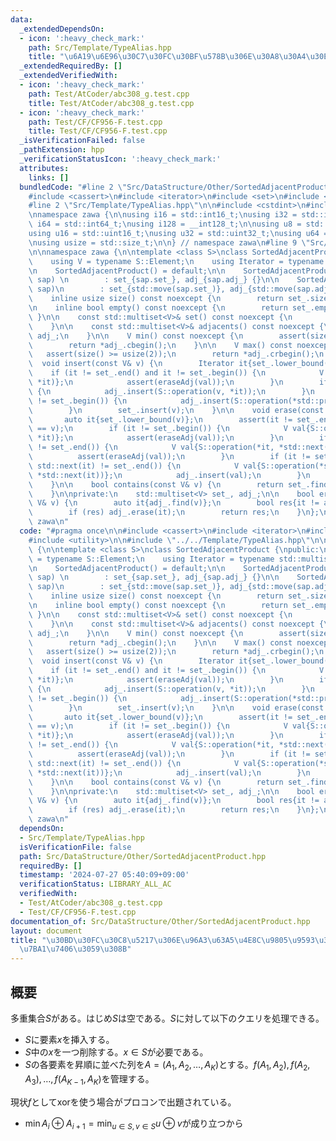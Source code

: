 ```yaml
---
data:
  _extendedDependsOn:
  - icon: ':heavy_check_mark:'
    path: Src/Template/TypeAlias.hpp
    title: "\u6A19\u6E96\u30C7\u30FC\u30BF\u578B\u306E\u30A8\u30A4\u30EA\u30A2\u30B9"
  _extendedRequiredBy: []
  _extendedVerifiedWith:
  - icon: ':heavy_check_mark:'
    path: Test/AtCoder/abc308_g.test.cpp
    title: Test/AtCoder/abc308_g.test.cpp
  - icon: ':heavy_check_mark:'
    path: Test/CF/CF956-F.test.cpp
    title: Test/CF/CF956-F.test.cpp
  _isVerificationFailed: false
  _pathExtension: hpp
  _verificationStatusIcon: ':heavy_check_mark:'
  attributes:
    links: []
  bundledCode: "#line 2 \"Src/DataStructure/Other/SortedAdjacentProduct.hpp\"\n\n\
    #include <cassert>\n#include <iterator>\n#include <set>\n#include <utility>\n\n\
    #line 2 \"Src/Template/TypeAlias.hpp\"\n\n#include <cstdint>\n#include <cstddef>\n\
    \nnamespace zawa {\n\nusing i16 = std::int16_t;\nusing i32 = std::int32_t;\nusing\
    \ i64 = std::int64_t;\nusing i128 = __int128_t;\n\nusing u8 = std::uint8_t;\n\
    using u16 = std::uint16_t;\nusing u32 = std::uint32_t;\nusing u64 = std::uint64_t;\n\
    \nusing usize = std::size_t;\n\n} // namespace zawa\n#line 9 \"Src/DataStructure/Other/SortedAdjacentProduct.hpp\"\
    \n\nnamespace zawa {\n\ntemplate <class S>\nclass SortedAdjacentProduct {\npublic:\n\
    \    using V = typename S::Element;\n    using Iterator = typename std::multiset<V>::const_iterator;\n\
    \n    SortedAdjacentProduct() = default;\n\n    SortedAdjacentProduct(const SortedAdjacentProduct<S>&\
    \ sap) \n        : set_{sap.set_}, adj_{sap.adj_} {}\n\n    SortedAdjacentProduct(SortedAdjacentProduct<S>&&\
    \ sap)\n        : set_{std::move(sap.set_)}, adj_{std::move(sap.adj_)} {}\n\n\
    \    inline usize size() const noexcept {\n        return set_.size();\n    }\n\
    \n    inline bool empty() const noexcept {\n        return set_.empty();\n   \
    \ }\n\n    const std::multiset<V>& set() const noexcept {\n        return set_;\n\
    \    }\n\n    const std::multiset<V>& adjacents() const noexcept {\n        return\
    \ adj_;\n    }\n\n    V min() const noexcept {\n        assert(size() >= usize{2});\n\
    \        return *adj_.cbegin();\n    }\n\n    V max() const noexcept {\n     \
    \   assert(size() >= usize(2));\n        return *adj_.crbegin();\n    }\n\n  \
    \  void insert(const V& v) {\n        Iterator it{set_.lower_bound(v)};\n    \
    \    if (it != set_.end() and it != set_.begin()) {\n            V val{S::operation(*std::prev(it),\
    \ *it)};\n            assert(eraseAdj(val));\n        }\n        if (it != set_.end())\
    \ {\n            adj_.insert(S::operation(v, *it));\n        }\n        if (it\
    \ != set_.begin()) {\n            adj_.insert(S::operation(*std::prev(it), v));\n\
    \        }\n        set_.insert(v);\n    }\n\n    void erase(const V& v) {\n \
    \       auto it{set_.lower_bound(v)};\n        assert(it != set_.end() and *it\
    \ == v);\n        if (it != set_.begin()) {\n            V val{S::operation(*std::prev(it),\
    \ *it)};\n            assert(eraseAdj(val));\n        }\n        if (std::next(it)\
    \ != set_.end()) {\n            V val{S::operation(*it, *std::next(it))};\n  \
    \          assert(eraseAdj(val));\n        }\n        if (it != set_.begin() and\
    \ std::next(it) != set_.end()) {\n            V val{S::operation(*std::prev(it),\
    \ *std::next(it))};\n            adj_.insert(val);\n        }\n        set_.erase(it);\n\
    \    }\n\n    bool contains(const V& v) {\n        return set_.find(v) != set_.end();\n\
    \    }\n\nprivate:\n    std::multiset<V> set_, adj_;\n\n    bool eraseAdj(const\
    \ V& v) {\n        auto it{adj_.find(v)};\n        bool res{it != adj_.end()};\n\
    \        if (res) adj_.erase(it);\n        return res;\n    }\n};\n\n} // namespace\
    \ zawa\n"
  code: "#pragma once\n\n#include <cassert>\n#include <iterator>\n#include <set>\n\
    #include <utility>\n\n#include \"../../Template/TypeAlias.hpp\"\n\nnamespace zawa\
    \ {\n\ntemplate <class S>\nclass SortedAdjacentProduct {\npublic:\n    using V\
    \ = typename S::Element;\n    using Iterator = typename std::multiset<V>::const_iterator;\n\
    \n    SortedAdjacentProduct() = default;\n\n    SortedAdjacentProduct(const SortedAdjacentProduct<S>&\
    \ sap) \n        : set_{sap.set_}, adj_{sap.adj_} {}\n\n    SortedAdjacentProduct(SortedAdjacentProduct<S>&&\
    \ sap)\n        : set_{std::move(sap.set_)}, adj_{std::move(sap.adj_)} {}\n\n\
    \    inline usize size() const noexcept {\n        return set_.size();\n    }\n\
    \n    inline bool empty() const noexcept {\n        return set_.empty();\n   \
    \ }\n\n    const std::multiset<V>& set() const noexcept {\n        return set_;\n\
    \    }\n\n    const std::multiset<V>& adjacents() const noexcept {\n        return\
    \ adj_;\n    }\n\n    V min() const noexcept {\n        assert(size() >= usize{2});\n\
    \        return *adj_.cbegin();\n    }\n\n    V max() const noexcept {\n     \
    \   assert(size() >= usize(2));\n        return *adj_.crbegin();\n    }\n\n  \
    \  void insert(const V& v) {\n        Iterator it{set_.lower_bound(v)};\n    \
    \    if (it != set_.end() and it != set_.begin()) {\n            V val{S::operation(*std::prev(it),\
    \ *it)};\n            assert(eraseAdj(val));\n        }\n        if (it != set_.end())\
    \ {\n            adj_.insert(S::operation(v, *it));\n        }\n        if (it\
    \ != set_.begin()) {\n            adj_.insert(S::operation(*std::prev(it), v));\n\
    \        }\n        set_.insert(v);\n    }\n\n    void erase(const V& v) {\n \
    \       auto it{set_.lower_bound(v)};\n        assert(it != set_.end() and *it\
    \ == v);\n        if (it != set_.begin()) {\n            V val{S::operation(*std::prev(it),\
    \ *it)};\n            assert(eraseAdj(val));\n        }\n        if (std::next(it)\
    \ != set_.end()) {\n            V val{S::operation(*it, *std::next(it))};\n  \
    \          assert(eraseAdj(val));\n        }\n        if (it != set_.begin() and\
    \ std::next(it) != set_.end()) {\n            V val{S::operation(*std::prev(it),\
    \ *std::next(it))};\n            adj_.insert(val);\n        }\n        set_.erase(it);\n\
    \    }\n\n    bool contains(const V& v) {\n        return set_.find(v) != set_.end();\n\
    \    }\n\nprivate:\n    std::multiset<V> set_, adj_;\n\n    bool eraseAdj(const\
    \ V& v) {\n        auto it{adj_.find(v)};\n        bool res{it != adj_.end()};\n\
    \        if (res) adj_.erase(it);\n        return res;\n    }\n};\n\n} // namespace\
    \ zawa\n"
  dependsOn:
  - Src/Template/TypeAlias.hpp
  isVerificationFile: false
  path: Src/DataStructure/Other/SortedAdjacentProduct.hpp
  requiredBy: []
  timestamp: '2024-07-27 05:40:09+09:00'
  verificationStatus: LIBRARY_ALL_AC
  verifiedWith:
  - Test/AtCoder/abc308_g.test.cpp
  - Test/CF/CF956-F.test.cpp
documentation_of: Src/DataStructure/Other/SortedAdjacentProduct.hpp
layout: document
title: "\u30BD\u30FC\u30C8\u5217\u306E\u96A3\u63A5\u4E8C\u9805\u9593\u306E\u7A4D\u3092\
  \u7BA1\u7406\u3059\u308B"
---
```


## 概要

多重集合$S$がある。はじめ$S$は空である。$S$に対して以下のクエリを処理できる。

- $S$に要素$x$を挿入する。
- $S$中の$x$を一つ削除する。$x\in S$が必要である。
- $S$の各要素を昇順に並べた列を$A = (A_1, A_2, \dots, A_K)$とする。$f(A_{1}, A_{2}), f(A_{2}, A_{3}), \dots, f(A_{K - 1}, A_{K})$を管理する。

現状$f$としてxorを使う場合がプロコンで出題されている。
- $\min A_{i} \oplus A_{i + 1} = \min_{u\in S, v\in S} u\oplus v$が成り立つから
